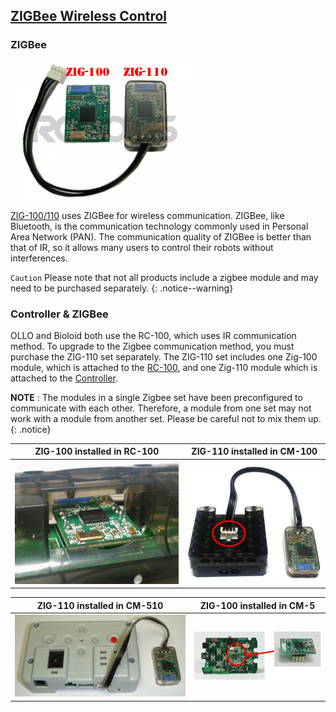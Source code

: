 ## [ZIGBee Wireless Control](#zigbee-wireless-control)

### ZIGBee
![Zig-100/110](/assets/images/parts/communication/zig_100_110.png)

[ZIG-100/110] uses ZIGBee for wireless communication. ZIGBee, like Bluetooth, is the communication technology commonly used in Personal Area Network (PAN). The communication quality of ZIGBee is better than that of IR, so it allows many users to control their robots without interferences.

`Caution` Please note that not all products include a zigbee module and may need to be purchased separately.
{: .notice--warning}

### Controller & ZIGBee

OLLO and Bioloid both use the RC-100, which uses IR communication method. To upgrade to the Zigbee communication method, you must purchase the  ZIG-110 set separately. The ZIG-110 set includes one Zig-100 module, which is attached to the [RC-100], and one Zig-110 module which is attached to the [Controller].

**NOTE** : The modules in a single Zigbee set have been preconfigured to communicate with each other. Therefore, a module from one set may not work with a module from another set. Please be careful not to mix them up.
{: .notice}

|ZIG-100 installed in RC-100|ZIG-110 installed in CM-100|
|:---:|:---:|
|![Zig-100_RC-100][Zig-100_RC-100]|![Zig-110_CM-100][Zig-110_CM-100]|

|ZIG-110 installed in CM-510|ZIG-100 installed in CM-5|
|:---:|:---:|
|![Zig-110_CM-510][Zig-110_CM-510]|![Zig-100_CM-5][Zig-100_CM-5]|

[ZIG-100/110]: /docs/en/parts/communication/zig-110/
[RC-100]: /docs/en/parts/communication/rc-100/
[Controller]: /docs/en/parts/controller/compatibility/

[Zig-100_RC-100]: /assets/images/parts/communication/rc_100_zig_100.jpg
[Zig-110_CM-100]: /assets/images/parts/communication/cm_100_zig_110.jpg
[Zig-110_CM-510]: /assets/images/parts/communication/cm_510_zig_110.png
[Zig-100_CM-5]: /assets/images/parts/communication/cm_5_zig_100.png

